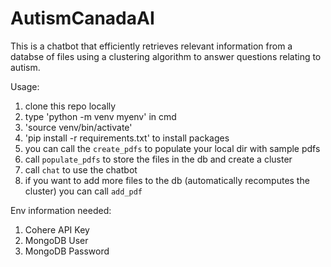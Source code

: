 # AutismCanadaAI

This is a chatbot that efficiently retrieves relevant information from a databse of files using a clustering algorithm to answer questions relating to autism.

Usage:
1. clone this repo locally
2. type 'python -m venv myenv' in cmd
3. 'source venv/bin/activate'
4. 'pip install -r requirements.txt' to install packages
5. you can call the `create_pdfs` to populate your local dir with sample pdfs
6. call `populate_pdfs` to store the files in the db and create a cluster
7. call `chat` to use the chatbot
8. if you want to add more files to the db (automatically recomputes the cluster) you can call `add_pdf`

Env information needed:
1. Cohere API Key
2. MongoDB User
3. MongoDB Password
